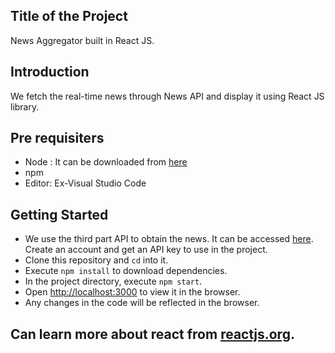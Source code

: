 ## Title of the Project
News Aggregator built in React JS.

## Introduction
We fetch the real-time news through News API and display it using React JS library.

## Pre requisiters
* Node : It can be downloaded from [here](https://nodejs.org/en/download/)
* npm
* Editor: Ex-Visual Studio Code

## Getting Started
* We use the third part API to obtain the news. It can be accessed [here](https://newsapi.org/). Create an account and get an API key to use in the project.
* Clone this repository and `cd` into it.
* Execute `npm install` to download dependencies.
* In the project directory, execute `npm start`.
* Open [http://localhost:3000](http://localhost:3000) to view it in the browser.
* Any changes in the code will be reflected in the browser.

## Can learn more about react from [reactjs.org](https://reactjs.org/).